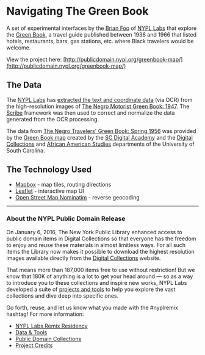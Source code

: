 # Navigating The Green Book

A set of experimental interfaces by the [Brian Foo](http://brianfoo.com/) of [NYPL Labs](http://labs.nypl.org/) that explore the [Green Book](http://digitalcollections.nypl.org/collections/the-green-book), a travel guide published between 1936 and 1966 that listed hotels, restaurants, bars, gas stations, etc. where Black travelers would be welcome.

View the project here: [http://publicdomain.nypl.org/greenbook-map/](http://publicdomain.nypl.org/greenbook-map/)

## The Data

The [NYPL Labs](http://labs.nypl.org/) has [extracted the text and coordinate data](https://github.com/NYPL-publicdomain/greenbooks) (via OCR) from the high-resolution images of [The Negro Motorist Green Book: 1947](http://digitalcollections.nypl.org/items/29219280-892b-0132-4271-58d385a7bbd0). The [Scribe](http://scribeproject.github.io/) framework was then used to correct and normalize the data generated from the OCR processing.

The data from [The Negro Travelers' Green Book: Spring 1956](http://digital.tcl.sc.edu/cdm/compoundobject/collection/greenbook/id/88) was provided by the [Green Book map](http://library.sc.edu/digital/collections/greenbookmap.html) created by the [SC Digital Academy](http://library.sc.edu/blogs/academy/) and the [Digital Collections](http://library.sc.edu/digital/index.php) and [African American Studies](http://www.cas.sc.edu/afra/) departments of the University of South Carolina.

## The Technology Used

- [Mapbox](https://www.mapbox.com/) - map tiles, routing directions
- [Leaflet](http://leafletjs.com/) - interactive map UI
- [Open Street Map Nominatim](http://wiki.openstreetmap.org/wiki/Nominatim) - reverse geocoding

---
### About the NYPL Public Domain Release

On January 6, 2016, The New York Public Library enhanced access to public domain items in Digital Collections so that everyone has the freedom to enjoy and reuse these materials in almost limitless ways. For all such items the Library now makes it possible to download the highest resolution images available directly from the [Digital Collections](http://digitalcollections.nypl.org) website. 

That means more than 187,000 items free to use without restriction! But we know that 180K of anything is a lot to get your head around — so as a way to introduce you to these collections and inspire new works, NYPL Labs developed a suite of [projects and tools](http://nypl.org/publicdomain) to help you explore the vast collections and dive deep into specific ones. 

Go forth, reuse, and let us know what you made with the #nyplremix hashtag! For more information:

- [NYPL Labs Remix Residency](http://www.nypl.org/help/about-nypl/fellowships-institutes/remix)
- [Data & Tools](https://github.com/NYPL-publicdomain/data-and-utilities)
- [Public Domain Collections](http://publicdomain.nypl.org)
- [Project Credits](https://github.com/NYPL-publicdomain/nypl-publicdomain.github.io#credits-for-the-january-2016-nypl-public-domain-release)
